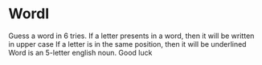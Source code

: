# Wordl

Guess a word in 6 tries.
If a letter presents in a word, then it will be written in upper case
If a letter is in the same position, then it will be underlined
Word is an 5-letter english noun.
Good luck
